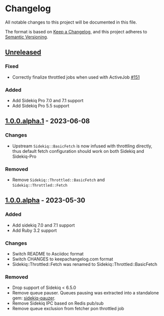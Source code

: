 # Changelog

All notable changes to this project will be documented in this file.

The format is based on [Keep a Changelog](https://keepachangelog.com/en/1.1.0/),
and this project adheres to [Semantic Versioning](https://semver.org/spec/v2.0.0.html).


## [Unreleased]

### Fixed

- Correctly finalize throttled jobs when used with ActiveJob
  [#151](https://github.com/ixti/sidekiq-throttled/pull/151)

### Added

- Add Sidekiq Pro 7.0 and 7.1 support
- Add Sidekiq Pro 5.5 support


## [1.0.0.alpha.1] - 2023-06-08

### Changes

- Upstream `Sidekiq::BasicFetch` is now infused with throttling directly,
  thus default fetch configuration should work on both Sidekiq and Sidekiq-Pro


### Removed

- Remove `Sidekiq::Throttled::BasicFetch` and `Sidekiq::Throttled::Fetch`


## [1.0.0.alpha] - 2023-05-30

### Added

- Add sidekiq 7.0 and 7.1 support
- Add Ruby 3.2 support


### Changes

- Switch README to Asciidoc format
- Switch CHANGES to keepachangelog.com format
- Sidekiq::Throttled::Fetch was renamed to Sidekiq::Throttled::BasicFetch


### Removed

- Drop support of Sidekiq < 6.5.0
- Remove queue pauser. Queues pausing was extracted into a standalone gem:
  [sidekiq-pauzer](https://gitlab.com/ixti/sidekiq-pauzer).
- Remove Sidekiq IPC based on Redis pub/sub
- Remove queue exclusion from fetcher pon throttled job


[unreleased]: https://github.com/ixti/sidekiq-throttled/compare/v1.0.0.alpha.1...main
[1.0.0.alpha.1]: https://github.com/ixti/sidekiq-throttled/compare/v1.0.0.alpha...v1.0.0.alpha.1
[1.0.0.alpha]: https://github.com/ixti/sidekiq-throttled/compare/v0.16.1...v1.0.0.alpha
